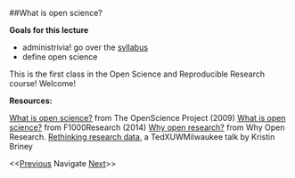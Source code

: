 ##What is open science?

**Goals for this lecture**

* administrivia! go over the [syllabus](https://github.com/cbahlai/OSRR_course/blob/master/Syllabus.md)
* define open science

This is the first class in the Open Science and Reproducible Research course! Welcome!


**Resources:**

[What is open science?](http://www.openscience.org/blog/?p=269) from The OpenScience Project (2009)
[What is open science?](http://blog.f1000research.com/2014/11/11/what-is-open-science/)  from F1000Research (2014)
[Why open research?](http://whyopenresearch.org/index.html) from Why Open Research.
[Rethinking research data](https://www.youtube.com/watch?v=dXKbkpilQME), a TedXUWMilwaukee talk by Kristin Briney

<<[Previous]()  Navigate [Next]()>>
